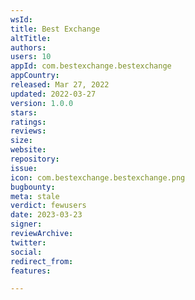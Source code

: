 ```yaml
---
wsId: 
title: Best Exchange
altTitle: 
authors: 
users: 10
appId: com.bestexchange.bestexchange
appCountry: 
released: Mar 27, 2022
updated: 2022-03-27
version: 1.0.0
stars: 
ratings: 
reviews: 
size: 
website: 
repository: 
issue: 
icon: com.bestexchange.bestexchange.png
bugbounty: 
meta: stale
verdict: fewusers
date: 2023-03-23
signer: 
reviewArchive: 
twitter: 
social: 
redirect_from: 
features: 

---
```


